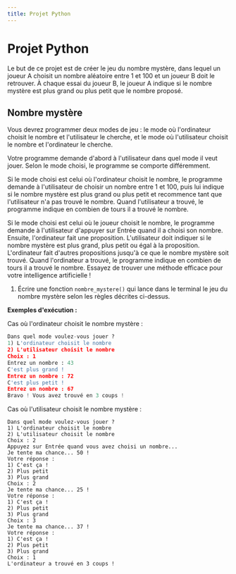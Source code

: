 ```yaml
---
title: Projet Python
---
```


# Projet Python

Le but de ce projet est de créer le jeu du nombre mystère, dans lequel un joueur A choisit un nombre aléatoire entre 1 et 100 et un joueur B doit le retrouver. À chaque essai du joueur B, le joueur A indique si le nombre mystère est plus grand ou plus petit que le nombre proposé.

## Nombre mystère 

Vous devrez programmer deux modes de jeu : le mode où l'ordinateur choisit le nombre et l'utilisateur le cherche, et le mode où l'utilisateur choisit le nombre et l'ordinateur le cherche.

Votre programme demande d'abord à l'utilisateur dans quel mode il veut jouer. Selon le mode choisi, le programme se comporte différemment.

Si le mode choisi est celui où l'ordinateur choisit le nombre, le programme demande à l'utilisateur de choisir un nombre entre 1 et 100, puis lui indique si le nombre mystère est plus grand ou plus petit et recommence tant que l'utilisateur n'a pas trouvé le nombre. Quand l'utilisateur a trouvé, le programme indique en combien de tours il a trouvé le nombre.

Si le mode choisi est celui où le joueur choisit le nombre, le programme demande à l'utilisateur d'appuyer sur Entrée quand il a choisi son nombre. Ensuite, l'ordinateur fait une proposition. L'utilisateur doit indiquer si le nombre mystère est plus grand, plus petit ou égal à la proposition. L'ordinateur fait d'autres propositions jusqu'à ce que le nombre mystère soit trouvé. Quand l'ordinateur a trouvé, le programme indique en combien de tours il a trouvé le nombre. Essayez de trouver une méthode efficace pour votre intelligence artificielle !

1) Écrire une fonction `nombre_mystere()` qui lance dans le terminal le jeu du nombre mystère selon les règles décrites ci-dessus.

**Exemples d'exécution :**

Cas où l'ordinateur choisit le nombre mystère :

```python
Dans quel mode voulez-vous jouer ?
1) L'ordinateur choisit le nombre
2) L'utilisateur choisit le nombre
Choix : 1
Entrez un nombre : 43
C'est plus grand !
Entrez un nombre : 72
C'est plus petit !
Entrez un nombre : 67
Bravo ! Vous avez trouvé en 3 coups !
```

Cas où l'utilisateur choisit le nombre mystère :

```shell
Dans quel mode voulez-vous jouer ?
1) L'ordinateur choisit le nombre
2) L'utilisateur choisit le nombre
Choix : 2
Appuyez sur Entrée quand vous avez choisi un nombre...
Je tente ma chance... 50 !
Votre réponse :
1) C'est ça !
2) Plus petit
3) Plus grand
Choix : 2
Je tente ma chance... 25 !
Votre réponse :
1) C'est ça !
2) Plus petit
3) Plus grand
Choix : 3
Je tente ma chance... 37 !
Votre réponse :
1) C'est ça !
2) Plus petit
3) Plus grand
Choix : 1
L'ordinateur a trouvé en 3 coups !
```